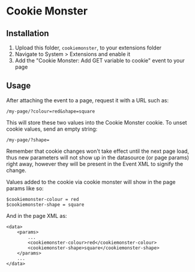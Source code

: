 # Cookie Monster

## Installation
1. Upload this folder, `cookiemonster`, to your extensions folder
2. Navigate to System > Extensions and enable it
3. Add the "Cookie Monster: Add GET variable to cookie" event to your page

## Usage
After attaching the event to a page, request it with a URL such as:

	/my-page/?colour=red&shape=square

This will store these two values into the Cookie Monster cookie. To unset cookie values, send an empty string:

	/my-page/?shape=

Remember that cookie changes won't take effect until the next page load, thus new parameters will not show up in the datasource (or page params) right away, however they will be present in the Event XML to signify the change.

Values added to the cookie via cookie monster will show in the page params like so:

	$cookiemonster-colour = red
	$cookiemonster-shape = square

And in the page XML as:

	<data>
		<params>
			...
			<cookiemonster-colour>red</cookiemonster-colour>
			<cookiemonster-shape>square</cookiemonster-shape>
		</params>
		...
	</data>